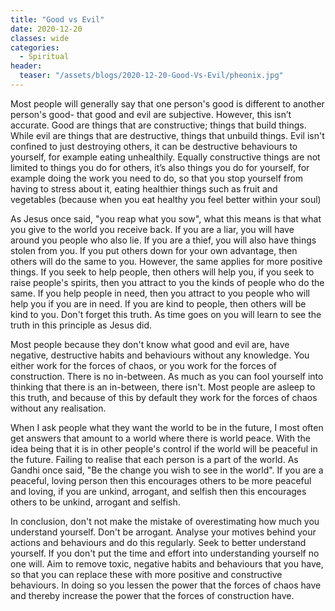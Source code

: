 ```yaml
---
title: "Good vs Evil"
date: 2020-12-20
classes: wide
categories:
  - Spiritual
header:
  teaser: "/assets/blogs/2020-12-20-Good-Vs-Evil/pheonix.jpg"
---
```


Most people will generally say that one person's good is different to another person's good- that good and evil are subjective. However, this isn’t accurate. Good are things that are constructive; things that build things. While evil are things that are destructive, things that unbuild things. Evil isn't confined to just destroying others, it can be destructive behaviours to yourself, for example eating unhealthily. Equally constructive things are not limited to things you do for others, it’s also things you do for yourself, for example doing the work you need to do, so that you stop yourself from having to stress about it, eating healthier things such as fruit and vegetables (because when you eat healthy you feel better within your soul) 

As Jesus once said, "you reap what you sow", what this means is that what you give to the world you receive back. If you are a liar, you will have around you people who also lie. If you are a thief, you will also have things stolen from you. If you put others down for your own advantage, then others will do the same to you. However, the same applies for more positive things. If you seek to help people, then others will help you, if you seek to raise people's spirits, then you attract to you the kinds of people who do the same. If you help people in need, then you attract to you people who will help you if you are in need. If you are kind to people, then others will be kind to you. Don't forget this truth. As time goes on you will learn to see the truth in this principle as Jesus did. 

Most people because they don't know what good and evil are, have negative, destructive habits and behaviours without any knowledge. You either work for the forces of chaos, or you work for the forces of construction. There is no in-between. As much as you can fool yourself into thinking that there is an in-between, there isn't. Most people are asleep to this truth, and because of this by default they work for the forces of chaos without any realisation. 

When I ask people what they want the world to be in the future, I most often get answers that amount to a world where there is world peace. With the idea being that it is in other people's control if the world will be peaceful in the future. Failing to realise that each person is a part of the world. As Gandhi once said, "Be the change you wish to see in the world". If you are a peaceful, loving person then this encourages others to be more peaceful and loving, if you are unkind, arrogant, and selfish then this encourages others to be unkind, arrogant and selfish. 

In conclusion, don't not make the mistake of overestimating how much you understand yourself. Don't be arrogant. Analyse your motives behind your actions and behaviours and do this regularly. Seek to better understand yourself. If you don't put the time and effort into understanding yourself no one will. Aim to remove toxic, negative habits and behaviours that you have, so that you can replace these with more positive and constructive behaviours. In doing so you lessen the power that the forces of chaos have and thereby increase the power that the forces of construction have.

